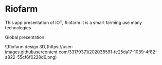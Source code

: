 # Riofarm
This app presentation of IOT, Riofarm it is a smart farming use many technologies

<p>Global presentation</p>
![Riofarm design 3D](https://user-images.githubusercontent.com/33179371/202038591-fe25da17-1039-4f82-a822-55cf6f0228d6.png)
